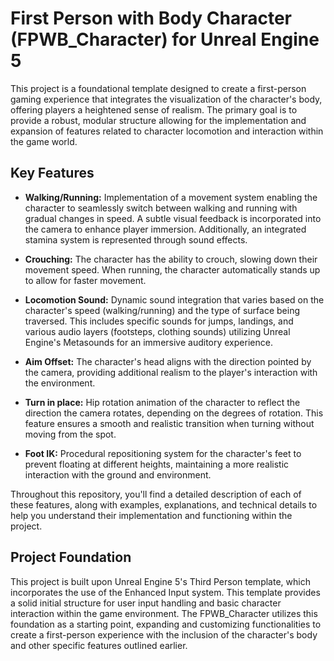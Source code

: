 # First Person with Body Character (FPWB_Character) for Unreal Engine 5

This project is a foundational template designed to create a first-person gaming experience that integrates the visualization of the character's body, offering players a heightened sense of realism. The primary goal is to provide a robust, modular structure allowing for the implementation and expansion of features related to character locomotion and interaction within the game world.

## Key Features

- **Walking/Running:** Implementation of a movement system enabling the character to seamlessly switch between walking and running with gradual changes in speed. A subtle visual feedback is incorporated into the camera to enhance player immersion. Additionally, an integrated stamina system is represented through sound effects.

- **Crouching:** The character has the ability to crouch, slowing down their movement speed. When running, the character automatically stands up to allow for faster movement.

- **Locomotion Sound:** Dynamic sound integration that varies based on the character's speed (walking/running) and the type of surface being traversed. This includes specific sounds for jumps, landings, and various audio layers (footsteps, clothing sounds) utilizing Unreal Engine's Metasounds for an immersive auditory experience.

- **Aim Offset:** The character's head aligns with the direction pointed by the camera, providing additional realism to the player's interaction with the environment.

- **Turn in place:** Hip rotation animation of the character to reflect the direction the camera rotates, depending on the degrees of rotation. This feature ensures a smooth and realistic transition when turning without moving from the spot.

- **Foot IK:** Procedural repositioning system for the character's feet to prevent floating at different heights, maintaining a more realistic interaction with the ground and environment.

Throughout this repository, you'll find a detailed description of each of these features, along with examples, explanations, and technical details to help you understand their implementation and functioning within the project.


## Project Foundation

This project is built upon Unreal Engine 5's Third Person template, which incorporates the use of the Enhanced Input system. This template provides a solid initial structure for user input handling and basic character interaction within the game environment. The FPWB_Character utilizes this foundation as a starting point, expanding and customizing functionalities to create a first-person experience with the inclusion of the character's body and other specific features outlined earlier.



